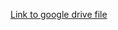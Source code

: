 [Link to google drive file](https://drive.google.com/file/d/1T40CXwimUx-W2KXfGqA06N6cqhjeQKUQ/view?usp=sharing)
